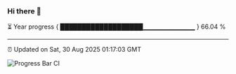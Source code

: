### Hi there 👋

⏳ Year progress { ███████████████████▁▁▁▁▁▁▁▁▁▁▁ } 66.04 %

---

⏰ Updated on Sat, 30 Aug 2025 01:17:03 GMT

![Progress Bar CI](https://github.com/JuvenileQ/Progress-Bar-CI/workflows/main/badge.svg)
